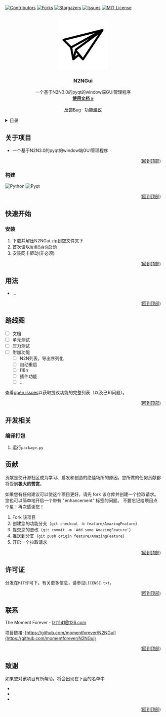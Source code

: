 <!-- Improved compatibility of back to top link: See: https://github.com/othneildrew/Best-README-Template/pull/73 -->
<a name="readme-top"></a>
<!--
*** Thanks for checking out the Best-README-Template. If you have a suggestion
*** that would make this better, please fork the repo and create a pull request
*** or simply open an issue with the tag "enhancement".
*** Don't forget to give the project a star!
*** Thanks again! Now go create something AMAZING! :D
-->



<!-- PROJECT SHIELDS -->
<!--
*** I'm using markdown "reference style" links for readability.
*** Reference links are enclosed in brackets [ ] instead of parentheses ( ).
*** See the bottom of this document for the declaration of the reference variables
*** for contributors-url, forks-url, etc. This is an optional, concise syntax you may use.
*** https://www.markdownguide.org/basic-syntax/#reference-style-links
-->
[![Contributors][contributors-shield]][contributors-url]
[![Forks][forks-shield]][forks-url]
[![Stargazers][stars-shield]][stars-url]
[![Issues][issues-shield]][issues-url]
[![MIT License][license-shield]][license-url]



<!-- PROJECT LOGO -->
<br />
<div align="center">
  <a href="https://github.com/momentforever/N2NGui">
    <img src="images/title.png" alt="Logo" width="160" height="160">
  </a>

<h3 align="center">N2NGui</h3>

  <p align="center">
    一个基于N2N3.0的pyqt的window端GUI管理程序
    <br />
    <a href="https://github.com/momentforever/N2NGui/blob/main/docs/usage.md"><strong>使用文档 »</strong></a>
    <br />
    <br />
    <a href="https://github.com/momentforever/N2NGui/issues">反馈Bug</a>
    ·
    <a href="https://github.com/momentforever/N2NGui/issues">功能建议</a>
  </p>
</div>



<!-- TABLE OF CONTENTS -->
<details>
  <summary>目录</summary>
  <ol>
    <li>
      <a href="#关于项目">关于项目</a>
      <ul>
        <li><a href="#构建">构建</a></li>
      </ul>
    </li>
    <li>
      <a href="#快速开始">快速开始</a>
      <ul>
        <li><a href="#安装">安装</a></li>
      </ul>
    </li>
    <li><a href="#使用">使用</a></li>
    <li><a href="#路线图">路线图</a></li>
    <li>
      <a href="#开发相关">开发相关</a>
      <ul>
        <li><a href="#编译打包">编译打包</a></li>
      </ul>
    </li>
    <li><a href="#贡献">贡献</a></li>
    <li><a href="#许可证">许可证</a></li>
    <li><a href="#联系">联系</a></li>
    <li><a href="#致谢">致谢</a></li>
  </ol>
</details>



<!-- ABOUT THE PROJECT -->
## 关于项目

[//]: # ([![Product Name Screen Shot][product-screenshot]])

+ 一个基于N2N3.0的pyqt的window端GUI管理程序


<p align="right">(<a href="#readme-top">回到顶部</a>)</p>



### 构建

![Python][Python]
![Pyqt][Pyqt]



<p align="right">(<a href="#readme-top">回到顶部</a>)</p>



<!-- GETTING STARTED -->
## 快速开始


### 安装

1. 下载并解压N2NGui.zip到空文件夹下
2. 首次请以``管理员身份``启动
3. 安装网卡驱动(非必须)



<p align="right">(<a href="#readme-top">回到顶部</a>)</p>



<!-- USAGE EXAMPLES -->
## 用法

+ ...

<p align="right">(<a href="#readme-top">回到顶部</a>)</p>



<!-- ROADMAP -->
## 路线图

- [ ] 文档
- [ ] 单元测试
- [ ] 压力测试
- [ ] 附加功能
    - [ ] N2N列表，导出序列化
    - [ ] 自动重启
    - [ ] I18n
    - [ ] 插件功能
    - [ ] ... 

查看[open issues](https://github.com/momentforever/N2NGui/issues)以获取提议功能的完整列表（以及已知问题）。

<p align="right">(<a href="#readme-top">回到顶部</a>)</p>




<!-- FOR DEVELOPERS -->
## 开发相关

### 编译打包

1. 运行``package.py``

<!-- CONTRIBUTING -->
## 贡献

贡献是使开源社区成为学习、启发和创造的绝佳场所的原因。您所做的任何贡献都将受到**极大的赞赏**。

如果您有任何建议可以使这个项目更好，请先 fork 该仓库并创建一个拉取请求。您也可以简单地开启一个带有 "enhancement" 标签的问题。
不要忘记给项目点个星！再次感谢您！

1. Fork 该项目
2. 创建您的功能分支（`git checkout -b feature/AmazingFeature`）
3. 提交您的更改（`git commit -m 'Add some AmazingFeature'`）
4. 推送到分支（`git push origin feature/AmazingFeature`）
5. 开启一个拉取请求


<p align="right">(<a href="#readme-top">回到顶部</a>)</p>


<!-- LICENSE -->
## 许可证

分发在`MIT`许可下。有关更多信息，请参见`LICENSE.txt`。

<p align="right">(<a href="#readme-top">回到顶部</a>)</p>



<!-- CONTACT -->
## 联系

The Moment Forever - lzt1141@126.com

项目链接: [https://github.com/momentforever/N2NGui](https://github.com/momentforever/N2NGui)

<p align="right">(<a href="#readme-top">回到顶部</a>)</p>



<!-- ACKNOWLEDGMENTS -->
## 致谢

如果您对该项目有所帮助，将会出现在下面的名单中

* []()
* []()
* []()

<p align="right">(<a href="#readme-top">回到顶部</a>)</p>



<!-- MARKDOWN LINKS & IMAGES -->
<!-- https://www.markdownguide.org/basic-syntax/#reference-style-links -->
[contributors-shield]: https://img.shields.io/github/contributors/momentforever/N2NGui.svg?style=for-the-badge
[contributors-url]: https://github.com/momentforever/N2NGui/graphs/contributors
[forks-shield]: https://img.shields.io/github/forks/momentforever/N2NGui.svg?style=for-the-badge
[forks-url]: https://github.com/momentforever/N2NGui/network/members
[stars-shield]: https://img.shields.io/github/stars/momentforever/N2NGui.svg?style=for-the-badge
[stars-url]: https://github.com/momentforever/N2NGui/stargazers
[issues-shield]: https://img.shields.io/github/issues/momentforever/N2NGui.svg?style=for-the-badge
[issues-url]: https://github.com/momentforever/N2NGui/issues
[license-shield]: https://img.shields.io/github/license/momentforever/N2NGui.svg?style=for-the-badge
[license-url]: https://github.com/momentforever/N2NGui/blob/master/LICENSE.txt

[//]: # ([product-screenshot]: images/screenshot.png)

[Python]: https://img.shields.io/badge/python-35495E?style=for-the-badge&logo=python&logoColor=white

[Pyqt]: https://img.shields.io/badge/pyqt-20232A?style=for-the-badge&logo=qt&logoColor=61DAFB
